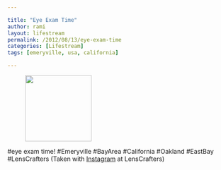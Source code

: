 ```yaml
---

title: "Eye Exam Time"
author: rami
layout: lifestream 
permalink: /2012/08/13/eye-exam-time
categories: [Lifestream]
tags: [emeryville, usa, california]

---
```


<div id='gallery-19' class='gallery galleryid-1982 gallery-columns-3 gallery-size-thumbnail'>
  <figure class='gallery-item'> 
  
  <div class='gallery-icon landscape'>
    <a href='http://139.59.20.41/2012/08/13/eye-exam-time-emeryville-bayarea-california/attachment/1983/'><img width="150" height="150" src="http://139.59.20.41/wp-content/uploads/2012/08/tumblr_m8pt4mUAdK1qb4qlko1_1280-150x150.jpg" class="attachment-thumbnail size-thumbnail" alt="" srcset="http://139.59.20.41/wp-content/uploads/2012/08/tumblr_m8pt4mUAdK1qb4qlko1_1280-150x150.jpg 150w, http://139.59.20.41/wp-content/uploads/2012/08/tumblr_m8pt4mUAdK1qb4qlko1_1280-300x300.jpg 300w, http://139.59.20.41/wp-content/uploads/2012/08/tumblr_m8pt4mUAdK1qb4qlko1_1280-100x100.jpg 100w, http://139.59.20.41/wp-content/uploads/2012/08/tumblr_m8pt4mUAdK1qb4qlko1_1280.jpg 612w" sizes="100vw" /></a>
  </div></figure>
</div>

#eye exam time! #Emeryville #BayArea #California #Oakland #EastBay #LensCrafters (Taken with [Instagram](http://instagram.com) at LensCrafters)
